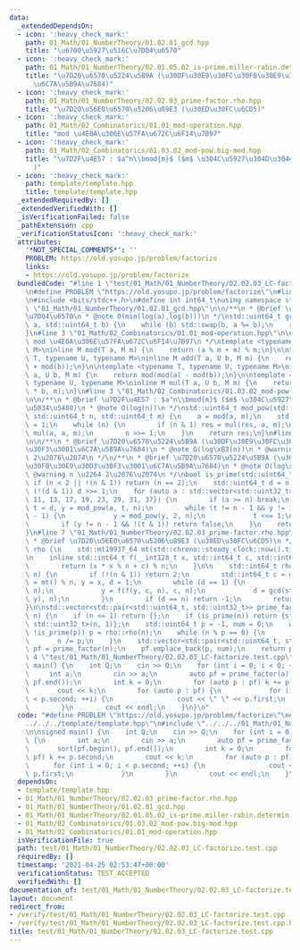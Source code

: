 ```yaml
---
data:
  _extendedDependsOn:
  - icon: ':heavy_check_mark:'
    path: 01_Math/01_NumberTheory/01.02.01_gcd.hpp
    title: "\u6700\u5927\u516C\u7D04\u6570"
  - icon: ':heavy_check_mark:'
    path: 01_Math/01_NumberTheory/02.01.05.02_is-prime.miller-rabin.deterministic.hpp
    title: "\u7D20\u6570\u5224\u5B9A (\u30DF\u30E9\u30FC\u30FB\u30E9\u30D3\u30F3\u3001\
      \u6C7A\u5B9A\u7684)"
  - icon: ':heavy_check_mark:'
    path: 01_Math/01_NumberTheory/02.02.03_prime-factor.rho.hpp
    title: "\u7D20\u56E0\u6570\u5206\u89E3 (\u30ED\u30FC\u6CD5)"
  - icon: ':heavy_check_mark:'
    path: 01_Math/02_Combinatorics/01.01_mod-operation.hpp
    title: "mod \u4E0A\u306E\u57FA\u672C\u6F14\u7B97"
  - icon: ':heavy_check_mark:'
    path: 01_Math/02_Combinatorics/01.03.02_mod-pow.big-mod.hpp
    title: "\u7D2F\u4E57 : $a^n\\bmod{m}$ ($m$ \u304C\u5927\u304D\u3044\u5834\u5408\
      )"
  - icon: ':heavy_check_mark:'
    path: template/template.hpp
    title: template/template.hpp
  _extendedRequiredBy: []
  _extendedVerifiedWith: []
  _isVerificationFailed: false
  _pathExtension: cpp
  _verificationStatusIcon: ':heavy_check_mark:'
  attributes:
    '*NOT_SPECIAL_COMMENTS*': ''
    PROBLEM: https://old.yosupo.jp/problem/factorize
    links:
    - https://old.yosupo.jp/problem/factorize
  bundledCode: "#line 1 \"test/01_Math/01_NumberTheory/02.02.03_LC-factorize.test.cpp\"\
    \n#define PROBLEM \"https://old.yosupo.jp/problem/factorize\"\n#line 1 \"template/template.hpp\"\
    \n#include <bits/stdc++.h>\n#define int int64_t\nusing namespace std;\n#line 4\
    \ \"01_Math/01_NumberTheory/01.02.01_gcd.hpp\"\n\n/**\n * @brief \u6700\u5927\u516C\
    \u7D04\u6570\n * @note O(min(log(a),log(b)))\n */\nstd::uint64_t gcd(std::uint64_t\
    \ a, std::uint64_t b) {\n    while (b) std::swap(b, a %= b);\n    return a;\n\
    }\n#line 3 \"01_Math/02_Combinatorics/01.01_mod-operation.hpp\"\n\n/**\n * @brief\
    \ mod \u4E0A\u306E\u57FA\u672C\u6F14\u7B97\n */\ntemplate <typename T, typename\
    \ M>\ninline M mod(T a, M m) {\n    return (a % m + m) % m;\n}\n\ntemplate <typename\
    \ T, typename U, typename M>\ninline M add(T a, U b, M m) {\n    return mod(mod(a)\
    \ + mod(b));\n}\n\ntemplate <typename T, typename U, typename M>\ninline M sub(T\
    \ a, U b, M m) {\n    return mod(mod(a) - mod(b));\n}\n\ntemplate <typename T,\
    \ typename U, typename M>\ninline M mul(T a, U b, M m) {\n    return mod((__uint128_t)a\
    \ * b, m);\n}\n#line 3 \"01_Math/02_Combinatorics/01.03.02_mod-pow.big-mod.hpp\"\
    \n\n/**\n * @brief \u7D2F\u4E57 : $a^n\\bmod{m}$ ($m$ \u304C\u5927\u304D\u3044\
    \u5834\u5408)\n * @note O(log(n))\n */\nstd::uint64_t mod_pow(std::int64_t a,\
    \ std::uint64_t n, std::uint64_t m) {\n    a = mod(a, m);\n    std::uint64_t res\
    \ = 1;\n    while (n) {\n        if (n & 1) res = mul(res, a, m);\n        a =\
    \ mul(a, a, m);\n        n >>= 1;\n    }\n    return res;\n}\n#line 5 \"01_Math/01_NumberTheory/02.01.05.02_is-prime.miller-rabin.deterministic.hpp\"\
    \n\n/**\n * @brief \u7D20\u6570\u5224\u5B9A (\u30DF\u30E9\u30FC\u30FB\u30E9\u30D3\
    \u30F3\u3001\u6C7A\u5B9A\u7684)\n * @note O(log\xB3(n))\n * @warning n \u2264\
    \ 2\u2076\u2074\n */\n/**\n * @brief \u7D20\u6570\u5224\u5B9A (\u30DF\u30E9\u30FC\
    \u30FB\u30E9\u30D3\u30F3\u3001\u6C7A\u5B9A\u7684)\n * @note O(log\xB3(n))\n *\
    \ @warning n \u2264 2\u2076\u2074\n */\nbool is_prime(std::uint64_t n) {\n   \
    \ if (n < 2 || !(n & 1)) return (n == 2);\n    std::uint64_t d = n - 1;\n    while\
    \ (!(d & 1)) d >>= 1;\n    for (auto a : std::vector<std::uint32_t>{2, 3, 5, 7,\
    \ 11, 13, 17, 19, 23, 29, 31, 37}) {\n        if (a >= n) break;\n        std::uint64_t\
    \ t = d, y = mod_pow(a, t, n);\n        while (t != n - 1 && y != 1 && y != n\
    \ - 1) {\n            y = mod_pow(y, 2, n);\n            t <<= 1;\n        }\n\
    \        if (y != n - 1 && !(t & 1)) return false;\n    }\n    return true;\n\
    }\n#line 7 \"01_Math/01_NumberTheory/02.02.03_prime-factor.rho.hpp\"\n\n/**\n\
    \ * @brief \u7D20\u56E0\u6570\u5206\u89E3 (\u30ED\u30FC\u6CD5)\n */\nnamespace\
    \ rho {\n    std::mt19937_64 mt(std::chrono::steady_clock::now().time_since_epoch().count());\n\
    \n    inline std::int64_t f(__int128_t x, std::int64_t c, std::int64_t n) {\n\
    \        return (x * x % n + c) % n;\n    }\n\n    std::int64_t rho(std::int64_t\
    \ n) {\n        if (!(n & 1)) return 2;\n        std::int64_t c = mt() % n, x\
    \ = mt() % n, y = x, d = 1;\n        while (d == 1) {\n            x = f(x, c,\
    \ n);\n            y = f(f(y, c, n), c, n);\n            d = gcd(std::abs(x -\
    \ y), n);\n        }\n        if (d == n) return -1;\n        return d;\n    }\n\
    }\n\nstd::vector<std::pair<std::uint64_t, std::uint32_t>> prime_factor(std::uint64_t\
    \ n) {\n    if (n <= 1) return {};\n    if (is_prime(n)) return {std::pair<std::uint64_t,\
    \ std::uint32_t>(n, 1)};\n    std::uint64_t p = -1, num = 0;\n    while (!~p ||\
    \ !is_prime(p)) p = rho::rho(n);\n    while (n % p == 0) {\n        num++;\n \
    \       n /= p;\n    }\n    std::vector<std::pair<std::uint64_t, std::uint32_t>>\
    \ pf = prime_factor(n);\n    pf.emplace_back(p, num);\n    return pf;\n}\n#line\
    \ 4 \"test/01_Math/01_NumberTheory/02.02.03_LC-factorize.test.cpp\"\n\nsigned\
    \ main() {\n    int Q;\n    cin >> Q;\n    for (int i = 0; i < Q; ++i) {\n   \
    \     int a;\n        cin >> a;\n        auto pf = prime_factor(a);\n        sort(pf.begin(),\
    \ pf.end());\n        int k = 0;\n        for (auto p : pf) k += p.second;\n \
    \       cout << k;\n        for (auto p : pf) {\n            for (int i = 0; i\
    \ < p.second; ++i) {\n                cout << \" \" << p.first;\n            }\n\
    \        }\n        cout << endl;\n    }\n}\n"
  code: "#define PROBLEM \"https://old.yosupo.jp/problem/factorize\"\n#include \"\
    ../../../template/template.hpp\"\n#include \"../../../01_Math/01_NumberTheory/02.02.03_prime-factor.rho.hpp\"\
    \n\nsigned main() {\n    int Q;\n    cin >> Q;\n    for (int i = 0; i < Q; ++i)\
    \ {\n        int a;\n        cin >> a;\n        auto pf = prime_factor(a);\n \
    \       sort(pf.begin(), pf.end());\n        int k = 0;\n        for (auto p :\
    \ pf) k += p.second;\n        cout << k;\n        for (auto p : pf) {\n      \
    \      for (int i = 0; i < p.second; ++i) {\n                cout << \" \" <<\
    \ p.first;\n            }\n        }\n        cout << endl;\n    }\n}"
  dependsOn:
  - template/template.hpp
  - 01_Math/01_NumberTheory/02.02.03_prime-factor.rho.hpp
  - 01_Math/01_NumberTheory/01.02.01_gcd.hpp
  - 01_Math/01_NumberTheory/02.01.05.02_is-prime.miller-rabin.deterministic.hpp
  - 01_Math/02_Combinatorics/01.03.02_mod-pow.big-mod.hpp
  - 01_Math/02_Combinatorics/01.01_mod-operation.hpp
  isVerificationFile: true
  path: test/01_Math/01_NumberTheory/02.02.03_LC-factorize.test.cpp
  requiredBy: []
  timestamp: '2021-04-25 02:53:47+00:00'
  verificationStatus: TEST_ACCEPTED
  verifiedWith: []
documentation_of: test/01_Math/01_NumberTheory/02.02.03_LC-factorize.test.cpp
layout: document
redirect_from:
- /verify/test/01_Math/01_NumberTheory/02.02.03_LC-factorize.test.cpp
- /verify/test/01_Math/01_NumberTheory/02.02.03_LC-factorize.test.cpp.html
title: test/01_Math/01_NumberTheory/02.02.03_LC-factorize.test.cpp
---
```

